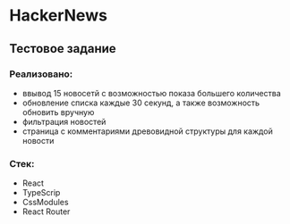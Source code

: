 # HackerNews
## Тестовое задание
### Реализовано:
+ ввывод 15 новосетй с возможностью показа большего количества
+ обновление списка каждые 30 секунд, а также возможность обновить вручную
+ фильтрация новостей
+ страница с комментариями древовидной структуры для каждой новости

### Стек:
+ React
+ TypeScrip
+ CssModules
+ React Router

